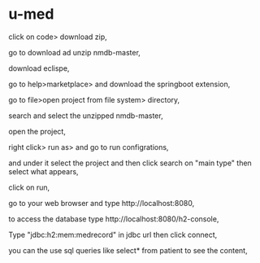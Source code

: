 # u-med

click on code> download zip,

go to download ad unzip nmdb-master,

download eclispe,

go to help>marketplace> and download the springboot extension,

go to file>open project from file system> directory,

search and select the unzipped nmdb-master,

open the project,

right click> run as> and go to run configrations,

and under it select the project and then click search on "main type" then select what appears,

click on run,

go to your web browser and type http://localhost:8080,

to access the database type http://localhost:8080/h2-console,

Type "jdbc:h2:mem:medrecord" in jdbc url then click connect,

you can the use sql queries like select* from patient to see the content,
